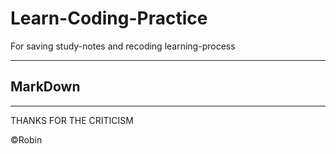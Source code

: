 Learn-Coding-Practice
====
For saving study-notes and recoding learning-process

***

MarkDown
---

***

THANKS FOR THE CRITICISM

&copy;Robin